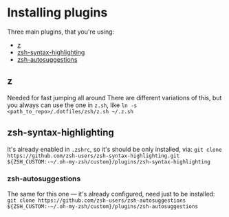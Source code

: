 # Installing plugins

Three main plugins, that you're using:
* [z](https://github.com/rupa/z)
* [zsh-syntax-highlighting](https://github.com/zsh-users/zsh-syntax-highlighting/blob/master/INSTALL.md)
* [zsh-autosuggestions](https://github.com/zsh-users/zsh-autosuggestions/blob/master/INSTALL.md)


## z

Needed for fast jumping all around
There are different variations of this, but you always can use the one in `z.sh`, like
`ln -s <path_to_repo>/.dotfiles/zsh/z.sh ~/.z.sh`


## zsh-syntax-highlighting 

It's already enabled in `.zshrc`, so it's should be only installed, via:
`git clone https://github.com/zsh-users/zsh-syntax-highlighting.git ${ZSH_CUSTOM:-~/.oh-my-zsh/custom}/plugins/zsh-syntax-highlighting`


### zsh-autosuggestions

The same for this one — it's already configured, need just to be installed:
`git clone https://github.com/zsh-users/zsh-autosuggestions ${ZSH_CUSTOM:-~/.oh-my-zsh/custom}/plugins/zsh-autosuggestions`
```
